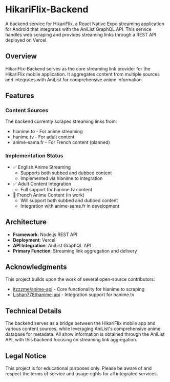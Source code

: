 # HikariFlix-Backend

A backend service for HikariFlix, a React Native Expo streaming application for Android that integrates with the AniList GraphQL API. This service handles web scraping and provides streaming links through a REST API deployed on Vercel.

## Overview

HikariFlix-Backend serves as the core streaming link provider for the HikariFlix mobile application. It aggregates content from multiple sources and integrates with AniList for comprehensive anime information.

## Features

### Content Sources
The backend currently scrapes streaming links from:
- hianime.to - For anime streaming
- hanime.tv - For adult content
- anime-sama.fr - For French content (planned)

### Implementation Status
- ✅ English Anime Streaming
  - Supports both subbed and dubbed content
  - Implemented via hianime.to integration
- ✅ Adult Content Integration
  - Full support for hanime.tv content
- 🔄 French Anime Content (in work)
  - Will support both subbed and dubbed content
  - Integration with anime-sama.fr in development

## Architecture

- **Framework**: Node.js REST API
- **Deployment**: Vercel
- **API Integration**: AniList GraphQL API
- **Primary Function**: Streaming link aggregation and delivery

## Acknowledgments

This project builds upon the work of several open-source contributors:
- [itzzzme/anime-api](https://github.com/itzzzme/anime-api) - Core functionality for hianime.to scraping
- [Lishan778/hanime-api](https://github.com/Lishan778/hanime-api) - Integration support for hanime.tv

## Technical Details

The backend serves as a bridge between the HikariFlix mobile app and various content sources, while leveraging AniList's comprehensive anime database for metadata. All show information is obtained through the AniList API, with this backend focusing on streaming link aggregation.

## Legal Notice

This project is for educational purposes only. Please be aware of and respect the terms of service and usage rights for all integrated services.
